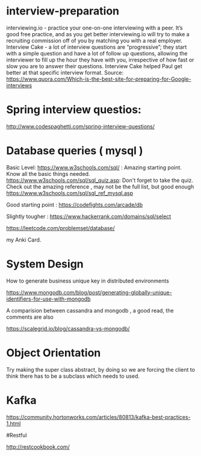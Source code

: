 # interview-preparation

interviewing.io - practice your one-on-one interviewing with a peer. It’s good free practice, and as you get better interviewing.io will try to make a recruiting commission off of you by matching you with a real employer.
Interview Cake - a lot of interview questions are “progressive”; they start with a simple question and have a lot of follow up questions, allowing the interviewer to fill up the hour they have with you, irrespective of how fast or slow you are to answer their questions. Interview Cake helped Paul get better at that specific interview format.
Source: https://www.quora.com/Which-is-the-best-site-for-preparing-for-Google-interviews


# Spring interview questios: 
   http://www.codespaghetti.com/spring-interview-questions/


# Database queries ( mysql )
  Basic Level:
    https://www.w3schools.com/sql/ : Amazing starting point. Know all the basic things needed.
    https://www.w3schools.com/sql/sql_quiz.asp: Don't forget to take the quiz.
    Check out the amazing reference , may not be the full list, but good enough https://www.w3schools.com/sql/sql_ref_mysql.asp
   
  Good starting point : https://codefights.com/arcade/db
  
  Slightly tougher : https://www.hackerrank.com/domains/sql/select
  
  https://leetcode.com/problemset/database/
  
  my Anki Card.
# System Design


How to generate business unique key in distributed environments

https://www.mongodb.com/blog/post/generating-globally-unique-identifiers-for-use-with-mongodb

A comparision between cassandra and mongodb , a good read, the comments are also 

https://scalegrid.io/blog/cassandra-vs-mongodb/


# Object Orientation 

Try making the super class abstract, by doing so we are forcing the client to think there has to be a subclass which needs to used.


# Kafka

 https://community.hortonworks.com/articles/80813/kafka-best-practices-1.html
 
#Restful

http://restcookbook.com/
